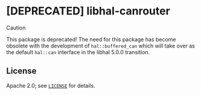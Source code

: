 # [DEPRECATED] libhal-canrouter

> [!CAUTION]
> This package is deprecated! The need for this package has become obsolete
> with the development of `hal::buffered_can` which will take over as the
> default `hal::can` interface in the libhal 5.0.0 transition.

## License

Apache 2.0; see [`LICENSE`](LICENSE) for details.

